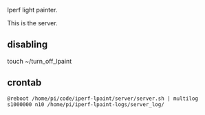 Iperf light painter.

This is the server.

## disabling

touch ~/turn_off_lpaint

## crontab

```
@reboot /home/pi/code/iperf-lpaint/server/server.sh | multilog s1000000 n10 /home/pi/iperf-lpaint-logs/server_log/
```
